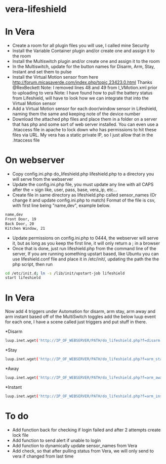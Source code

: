 vera-lifeshield
===============


# In Vera
* Create a room for all plugin files you will use, I called mine Security
* Install the Variable Container plugin and/or create one and assign it to the room
* Install the Multiswitch plugin and/or create one and assign it to the room
* In the Multiswitch, update for the button names for Disarm, Arm, Stay, Instant and set them to pulse
* Install the Virtual Motion sensor from here http://forum.micasaverde.com/index.php/topic,23423.0.html
Thanks @RexBeckett
    Note: I removed lines 48 and 49 from I_VMotion.xml prior to uploading to vera
    Note: I have found how to pull the battery status from Lifeshield, will have to look how we can integrate that into the Virtual Motion sensor
* Add a Virtual Motion sensor for each door/window sensor in Lifeshield, naming them the same and keeping note of the device number
* Download the attached php files and place them in a folder on a server that has php and some sort of web server installed. You can even use a .htaccess file in apache to lock down who has permissions to hit these files via URL. My vera has a static private IP, so I just allow that in the .htaccess file



# On webserver
* Copy config.ini.php  do_lifeshield.php  lifeshield.php to a directory you will serve from the webserver
* Update the config.ini.php file, you must update any line with all CAPS after the = sign like, user, pass, base, vera_ip, etc...
* Create file in same directory as lifeshield.php called sensor_names (Or change it and update config.ini.php to match) Format of the file is csv, with first line being "name,dev", example below.
```bash
name,dev
Front Door, 19
Back Door, 20
Kitchen Window, 21
```

* Update permissions on config.ini.php to 0444, the webserver will serve it, but as long as you keep the first line, it will only return a ; in a browser
* Once that is done, just run lifeshield.php from the command line of the server,  If you are running something upstart based, like Ubuntu you can use lifeshield.conf file and place it in /etc/init/, updating the path the the php script, then run
```bash
cd /etc/init.d; ln -s /lib/init/upstart-job lifeshield
start lifeshield
```

# In Vera

Now add 4 triggers under Automation for disarm, arm stay, arm away and arm instant based off of the MultiSwitch toggles add the below luup event for each one, I have a scene called just triggers and put stuff in there.

*Disarm
```bash
luup.inet.wget('http://IP_OF_WEBSERVER/PATH/do_lifeshield.php?f=disarm')
```
*Stay
```bash
luup.inet.wget('http://IP_OF_WEBSERVER/PATH/do_lifeshield.php?f=arm_stay')
```
*Away
```bash
luup.inet.wget('http://IP_OF_WEBSERVER/PATH/do_lifeshield.php?f=arm_away')
```
*Instant
```bash
luup.inet.wget('http://IP_OF_WEBSERVER/PATH/do_lifeshield.php?f=arm_instant')
```

# To do
* Add function back for checking if login failed and after 2 attempts create lock file
* Add function to send alert if unable to login
* Add function to dynamically update sensor_names from Vera
* Add check, so that after pulling status from Vera, we will only send to vera if changed from last time

